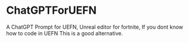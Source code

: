 # ChatGPTForUEFN
A ChatGPT Prompt for UEFN, Unreal editor for fortnite, If you dont know how to code in UEFN This is a good alternative. 
